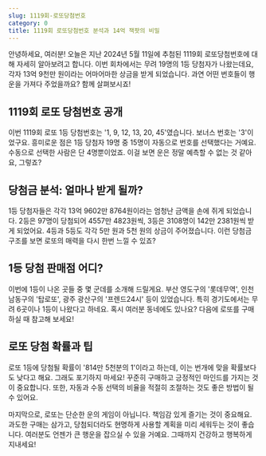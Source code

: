 ```yaml
---
slug: 1119회-로또당첨번호
category: 0
title: 1119회 로또당첨번호 분석과 14억 잭팟의 비밀
---
```


안녕하세요, 여러분! 오늘은 지난 2024년 5월 11일에 추첨된 1119회 로또당첨번호에 대해 자세히 알아보려고 합니다. 이번 회차에서는 무려 19명의 1등 당첨자가 나왔는데요, 각자 13억 9천만 원이라는 어마어마한 상금을 받게 되었습니다. 과연 어떤 번호들이 행운을 가져다 주었을까요? 함께 살펴보시죠!

## 1119회 로또 당첨번호 공개

이번 1119회 로또 1등 당첨번호는 '1, 9, 12, 13, 20, 45'였습니다. 보너스 번호는 '3'이었구요. 흥미로운 점은 1등 당첨자 19명 중 15명이 자동으로 번호를 선택했다는 거예요. 수동으로 선택한 사람은 단 4명뿐이었죠. 이걸 보면 운은 정말 예측할 수 없는 것 같아요, 그렇죠?

## 당첨금 분석: 얼마나 받게 될까?

1등 당첨자들은 각각 13억 9602만 8764원이라는 엄청난 금액을 손에 쥐게 되었습니다. 2등은 97명이 당첨되어 4557만 4823원씩, 3등은 3108명이 142만 2381원씩 받게 되었어요. 4등과 5등도 각각 5만 원과 5천 원의 상금이 주어졌습니다. 이런 당첨금 구조를 보면 로또의 매력을 다시 한번 느낄 수 있죠?

## 1등 당첨 판매점 어디?

이번에 1등이 나온 곳들 중 몇 군데를 소개해 드릴게요. 부산 영도구의 '롯데무역', 인천 남동구의 '탑로또', 광주 광산구의 '프렌드24시' 등이 있었습니다. 특히 경기도에서는 무려 6곳이나 1등이 나왔다고 하네요. 혹시 여러분 동네에도 있나요? 다음에 로또를 구매하실 때 참고해 보세요!

## 로또 당첨 확률과 팁

로또 1등에 당첨될 확률이 '814만 5천분의 1'이라고 하는데, 이는 번개에 맞을 확률보다도 낮다고 해요. 그래도 포기하지 마세요! 꾸준히 구매하고 긍정적인 마인드를 가지는 것이 중요합니다. 또한, 자동과 수동 선택의 비율을 적절히 조절하는 것도 좋은 방법이 될 수 있어요.

마지막으로, 로또는 단순한 운의 게임이 아닙니다. 책임감 있게 즐기는 것이 중요해요. 과도한 구매는 삼가고, 당첨되더라도 현명하게 사용할 계획을 미리 세워두는 것이 좋습니다. 여러분도 언젠가 큰 행운을 잡으실 수 있을 거예요. 그때까지 건강하고 행복하게 지내세요!